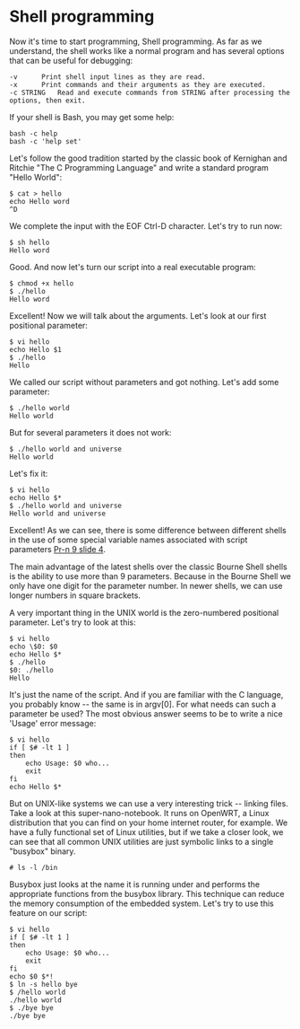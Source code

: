 # Shell programming

Now it's time to start programming, Shell programming.  As far as we understand, the shell works like a normal program and has several options that can be useful for debugging: 
```
-v		Print shell input lines as they are read.
-x		Print commands and their arguments as they are executed.
-c STRING	Read and execute commands from STRING after processing the options, then exit.
```
If your shell is Bash, you may get some help:
```
bash -c help
bash -c 'help set'
```
Let's follow the good tradition started by the classic book of Kernighan and Ritchie "The C Programming Language" and write a standard program "Hello World":
```
$ cat > hello
echo Hello word
^D
```
We complete the input with the EOF Ctrl-D character. Let's try to run now:
```
$ sh hello
Hello word
```
Good.
And now let's turn our script into a real executable program:
```
$ chmod +x hello
$ ./hello 
Hello word
```
Excellent! Now we will talk about the arguments. Let's look at our first positional parameter:
```
$ vi hello
echo Hello $1
$ ./hello 
Hello
```
We called our script without parameters and got nothing. Let's add some parameter:
```
$ ./hello world
Hello world
```
But for several parameters it does not work:
```
$ ./hello world and universe
Hello world
```
Let's fix it:
```
$ vi hello
echo Hello $*
$ ./hello world and universe
Hello world and universe
```
Excellent! As we can see, there is some difference between different shells in the use of some special variable names associated with script parameters [Pr-n 9 slide 4](http://sdn.ifmo.ru/education/courses/free-libre-and-open-source-software/lectures/lecture-9).

The main advantage of the latest shells over the classic Bourne Shell shells is the ability to use more than 9 parameters. Because in the Bourne Shell we only have one digit for the parameter number. In newer shells, we can use longer numbers in square brackets.

A very important thing in the UNIX world is the zero-numbered positional parameter. Let's try to look at this:
```
$ vi hello
echo \$0: $0
echo Hello $*
$ ./hello 
$0: ./hello
Hello
```
It's just the name of the script. And if you are familiar with the C language, you probably know -- the same is in argv[0]. For what needs can such a parameter be used? The most obvious answer seems to be to write a nice 'Usage' error message:
```
$ vi hello
if [ $# -lt 1 ]
then
	echo Usage: $0 who...
	exit
fi
echo Hello $*
```
But on UNIX-like systems we can use a very interesting trick -- linking files. Take a look at this super-nano-notebook. It runs on OpenWRT, a Linux distribution that you can find on your home internet router, for example. We have a fully functional set of Linux utilities, but if we take a closer look, we can see that all common UNIX utilities are just symbolic links to a single "busybox" binary.
```
# ls -l /bin
```
Busybox just looks at the name it is running under and performs the appropriate functions from the busybox library. This technique can reduce the memory consumption of the embedded system. Let's try to use this feature on our script:

```
$ vi hello
if [ $# -lt 1 ]
then
	echo Usage: $0 who...
	exit
fi
echo $0 $*!
$ ln -s hello bye
$ /hello world
./hello world
$ ./bye bye
./bye bye
```






